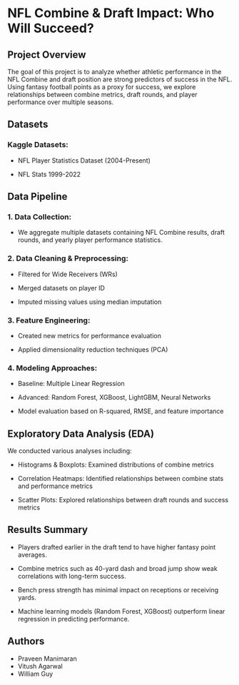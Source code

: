 # NFL Combine & Draft Impact: Who Will Succeed?

## Project Overview

The goal of this project is to analyze whether athletic performance in the NFL Combine and draft position are strong predictors of success in the NFL. Using fantasy football points as a proxy for success, we explore relationships between combine metrics, draft rounds, and player performance over multiple seasons.

## Datasets

### Kaggle Datasets:

  * NFL Player Statistics Dataset (2004-Present)

  * NFL Stats 1999-2022

## Data Pipeline

### 1. Data Collection: 
  * We aggregate multiple datasets containing NFL Combine results, draft rounds, and yearly player performance statistics.

### 2. Data Cleaning & Preprocessing:

  * Filtered for Wide Receivers (WRs)

  * Merged datasets on player ID

  * Imputed missing values using median imputation

### 3. Feature Engineering:

  * Created new metrics for performance evaluation
  
  * Applied dimensionality reduction techniques (PCA)

### 4. Modeling Approaches:
   
  * Baseline: Multiple Linear Regression
          
  * Advanced: Random Forest, XGBoost, LightGBM, Neural Networks
          
  * Model evaluation based on R-squared, RMSE, and feature importance
              

## Exploratory Data Analysis (EDA)

We conducted various analyses including:

  * Histograms & Boxplots: Examined distributions of combine metrics
    
  * Correlation Heatmaps: Identified relationships between combine stats and performance metrics
    
  * Scatter Plots: Explored relationships between draft rounds and success metrics

## Results Summary

  * Players drafted earlier in the draft tend to have higher fantasy point averages.
  
  * Combine metrics such as 40-yard dash and broad jump show weak correlations with long-term success.
  
  * Bench press strength has minimal impact on receptions or receiving yards.
  
  * Machine learning models (Random Forest, XGBoost) outperform linear regression in predicting performance.

## Authors

  * Praveen Manimaran
  * Vitush Agarwal
  * William Guy
